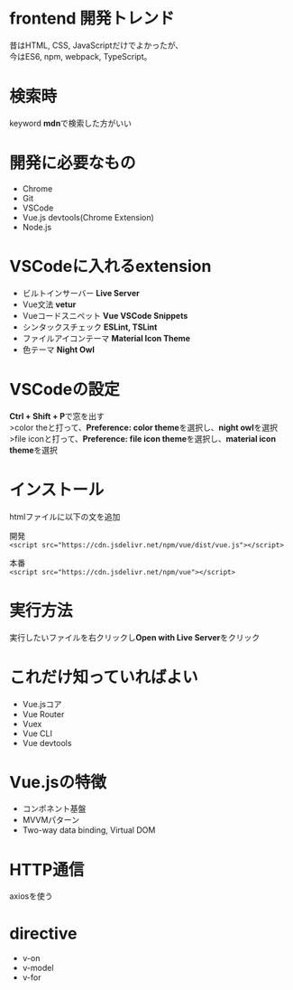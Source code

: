 # frontend 開発トレンド
昔はHTML, CSS, JavaScriptだけでよかったが、  
今はES6, npm, webpack, TypeScript。

# 検索時
keyword **mdn**で検索した方がいい

# 開発に必要なもの
- Chrome
- Git
- VSCode
- Vue.js devtools(Chrome Extension)
- Node.js

# VSCodeに入れるextension
- ビルトインサーバー **Live Server**
- Vue文法 **vetur**
- Vueコードスニペット **Vue VSCode Snippets**
- シンタックスチェック **ESLint, TSLint**
- ファイルアイコンテーマ **Material Icon Theme**
- 色テーマ **Night Owl**

# VSCodeの設定
**Ctrl + Shift + P**で窓を出す  
\>color theと打って、**Preference: color theme**を選択し、**night owl**を選択  
\>file iconと打って、**Preference: file icon theme**を選択し、**material icon theme**を選択

# インストール
htmlファイルに以下の文を追加

開発  
```<script src="https://cdn.jsdelivr.net/npm/vue/dist/vue.js"></script>```

本番  
```<script src="https://cdn.jsdelivr.net/npm/vue"></script>```

# 実行方法
実行したいファイルを右クリックし**Open with Live Server**をクリック

# これだけ知っていればよい
- Vue.jsコア
- Vue Router
- Vuex
- Vue CLI
- Vue devtools

# Vue.jsの特徴
- コンポネント基盤
- MVVMパターン
- Two-way data binding, Virtual DOM

# HTTP通信
axiosを使う

# directive
- v-on
- v-model
- v-for
